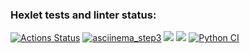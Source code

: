 ### Hexlet tests and linter status:
[![Actions Status](https://github.com/Dddarknight/python-project-lvl2/workflows/hexlet-check/badge.svg)](https://github.com/Dddarknight/python-project-lvl2/actions)
[![asciinema_step3](https://github.com/Dddarknight/python-project-lvl2/actions/workflows/asciinema/badge.svg)](https://asciinema.org/a/qS9WE7aDjxpUcSKhyjFfAupZO)
<a href="https://codeclimate.com/github/Dddarknight/python-project-lvl2/maintainability"><img src="https://api.codeclimate.com/v1/badges/f28009ac853edfa39fe8/maintainability" /></a>
<a href="https://codeclimate.com/github/Dddarknight/python-project-lvl2/test_coverage"><img src="https://api.codeclimate.com/v1/badges/f28009ac853edfa39fe8/test_coverage" /></a>
[![Python CI](https://github.com/Dddarknight/python-project-lvl2/workflows/pyci.yml/badge.svg)](https://github.com/Dddarknight/python-project-lvl2/actions)
